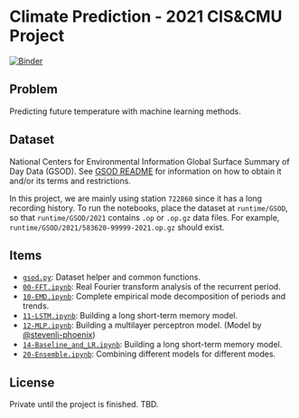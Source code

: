 # Climate Prediction - 2021 CIS&CMU Project

[![Binder](https://mybinder.org/badge_logo.svg)](https://mybinder.org/v2/gh/myzhang1029/climate/HEAD)

## Problem
Predicting future temperature with machine learning methods.

## Dataset
National Centers for Environmental Information
Global Surface Summary of Day Data (GSOD).
See [GSOD README](https://github.com/myzhang1029/climate/blob/main/README_GSOD.txt)
for information on how to obtain it and/or its terms and restrictions.

In this project, we are mainly using station `722860` since it has a long
recording history. To run the notebooks, place the dataset at `runtime/GSOD`,
so that `runtime/GSOD/2021` contains `.op` or `.op.gz` data files.
For example, `runtime/GSOD/2021/583620-99999-2021.op.gz` should exist.

## Items
 - [`gsod.py`](https://github.com/myzhang1029/climate/blob/main/gsod.py):
    Dataset helper and common functions.
 - [`00-FFT.ipynb`](https://github.com/myzhang1029/climate/blob/main/00-FFT.ipynb):
    Real Fourier transform analysis of the recurrent period.
 - [`10-EMD.ipynb`](https://github.com/myzhang1029/climate/blob/main/10-EMD.ipynb):
    Complete empirical mode decomposition of periods and trends.
 - [`11-LSTM.ipynb`](https://github.com/myzhang1029/climate/blob/main/11-LSTM.ipynb):
    Building a long short-term memory model.
 - [`12-MLP.ipynb`](https://github.com/myzhang1029/climate/blob/main/12-MLP.ipynb):
    Building a multilayer perceptron model. (Model by [@stevenli-phoenix](https://github.com/stevenli-phoenix))
 - [`14-Baseline_and_LR.ipynb`](https://github.com/myzhang1029/climate/blob/main/14-Baseline_and_LR.ipynb):
    Building a long short-term memory model.
 - [`20-Ensemble.ipynb`](https://github.com/myzhang1029/climate/blob/main/20-Ensemble.ipynb):
    Combining different models for different modes.

## License
Private until the project is finished. TBD.
